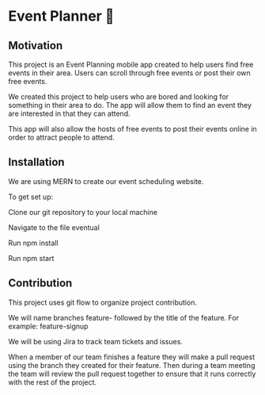 # Event Planner :tada:

## Motivation

This project is an Event Planning mobile app created to help users find free events in their area. Users can scroll through free events or post their own free events.

We created this project to help users who are bored and looking for something in their area to do. The app will allow them to find an event they are interested in that they can attend.

This app will also allow the hosts of free events to post their events online in order to attract people to attend.

## Installation

We are using MERN to create our event scheduling website.

To get set up:

Clone our git repository to your local machine

Navigate to the file eventual

Run npm install

Run npm start

## Contribution

This project uses git flow to organize project contribution.

We will name branches feature- followed by the title of the feature. For example: feature-signup

We will be using Jira to track team tickets and issues.

When a member of our team finishes a feature they will make a pull request using the branch they created for their feature. Then during a team meeting the team will review the pull request together to ensure that it runs correctly with the rest of the project.




